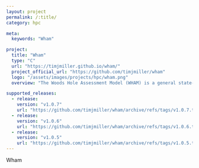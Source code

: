 ```yaml
---
layout: project
permalink: /:title/
category: hpc

meta:
  keywords: "Wham"

project:
  title: "Wham"
  type: "C"
  url: "https://timjmiller.github.io/wham/"
  project_official_url: "https://github.com/timjmiller/wham"
  logo: "/assets/images/projects/hpc/wham.png"
  overview: "The Woods Hole Assessment Model (WHAM) is a general state-space age-structured stock assessment framework designed to include environmental effects on population processes. The state-space framework is attractive because it can estimate observation and process error, as well as naturally propagate random effect parameters in stock projections."

supported_releases:
  - release:
    version: "v1.0.7"
    url: "https://github.com/timjmiller/wham/archive/refs/tags/v1.0.7.tar.gz"
  - release:
    version: "v1.0.6"
    url: "https://github.com/timjmiller/wham/archive/refs/tags/v1.0.6.tar.gz"
  - release:
    version: "v1.0.5"
    url: "https://github.com/timjmiller/wham/archive/refs/tags/v1.0.5.tar.gz"
---
```


<p>Wham</p>
